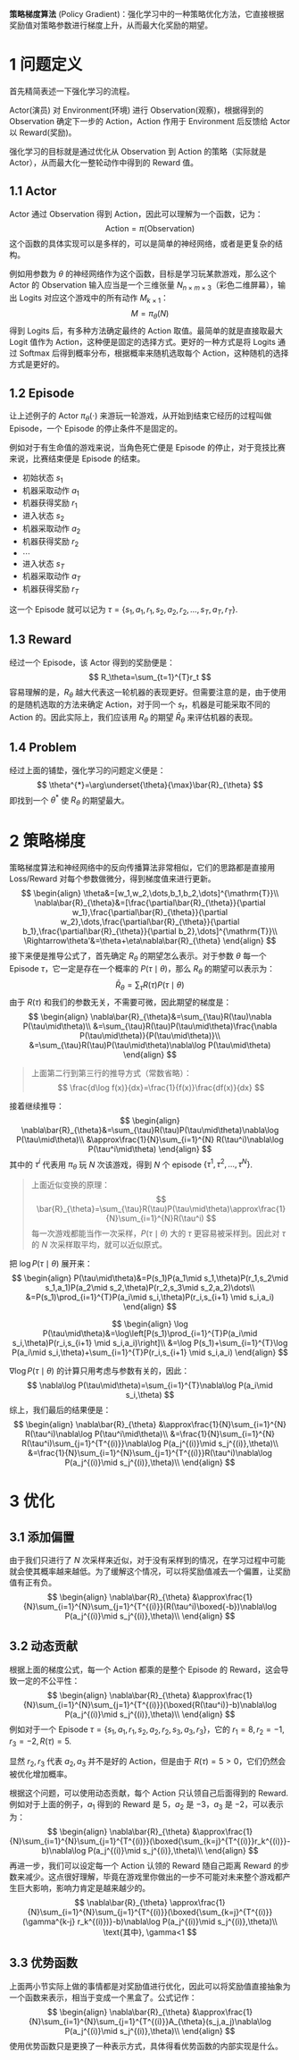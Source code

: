 **策略梯度算法** (Policy Gradient)：强化学习中的一种策略优化方法，它直接根据奖励值对策略参数进行梯度上升，从而最大化奖励的期望。

<!--more-->

# 1 问题定义

首先精简表述一下强化学习的流程。

Actor(演员) 对 Environment(环境) 进行 Observation(观察)，根据得到的 Observation 确定下一步的 Action，Action 作用于 Environment 后反馈给 Actor 以 Reward(奖励)。

强化学习的目标就是通过优化从 Observation 到 Action 的策略（实际就是 Actor），从而最大化一整轮动作中得到的 Reward 值。

## 1.1 Actor

Actor 通过 Observation 得到 Action，因此可以理解为一个函数，记为：
$$
\mathrm{Action}=\pi(\mathrm{Observation})
$$
这个函数的具体实现可以是多样的，可以是简单的神经网络，或者是更复杂的结构。

例如用参数为 $\theta$ 的神经网络作为这个函数，目标是学习玩某款游戏，那么这个 Actor 的 Observation 输入应当是一个三维张量 $N_{n\times m\times3}$（彩色二维屏幕），输出 Logits 对应这个游戏中的所有动作 $M_{k\times1}$：
$$
M=\pi_{\theta}(N)
$$
得到 Logits 后，有多种方法确定最终的 Action 取值。最简单的就是直接取最大 Logit 值作为 Action，这种便是固定的选择方式。更好的一种方式是将 Logits 通过 Softmax 后得到概率分布，根据概率来随机选取每个 Action，这种随机的选择方式是更好的。

## 1.2 Episode

让上述例子的 Actor $\pi_{\theta}(\cdot)$ 来游玩一轮游戏，从开始到结束它经历的过程叫做 Episode，一个 Episode 的停止条件不是固定的。

例如对于有生命值的游戏来说，当角色死亡便是 Episode 的停止，对于竞技比赛来说，比赛结束便是 Episode 的结束。

- 初始状态 $s_1$
- 机器采取动作 $a_1$
- 机器获得奖励 $r_1$
- 进入状态 $s_2$
- 机器采取动作 $a_2$
- 机器获得奖励 $r_2$
- $\cdots$
- 进入状态 $s_T$
- 机器采取动作 $a_T$
- 机器获得奖励 $r_T$

这一个 Episode 就可以记为 $\tau=\{s_1,a_1,r_1,s_2,a_2,r_2,\dots,s_T,a_T,r_T\}$.

## 1.3 Reward

经过一个 Episode，该 Actor 得到的奖励便是：
$$
R_\theta=\sum_{t=1}^{T}r_t
$$
容易理解的是，$R_\theta$ 越大代表这一轮机器的表现更好。但需要注意的是，由于使用的是随机选取的方法来确定 Action，对于同一个 $s_t$，机器是可能采取不同的 Action 的。因此实际上，我们应该用 $R_\theta$ 的期望 $\bar{R}_{\theta}$ 来评估机器的表现。

## 1.4 Problem

经过上面的铺垫，强化学习的问题定义便是：
$$
\theta^{*}=\arg\underset{\theta}{\max}\bar{R}_{\theta}
$$
即找到一个 $\theta^*$ 使 $R_{\theta}$ 的期望最大。

# 2 策略梯度

策略梯度算法和神经网络中的反向传播算法非常相似，它们的思路都是直接用 Loss/Reward 对每个参数做微分，得到梯度值来进行更新。
$$
\begin{align}
\theta&=[w_1,w_2,\dots,b_1,b_2,\dots]^{\mathrm{T}}\\
\nabla\bar{R}_{\theta}&=[\frac{\partial\bar{R}_{\theta}}{\partial w_1},\frac{\partial\bar{R}_{\theta}}{\partial w_2},\dots,\frac{\partial\bar{R}_{\theta}}{\partial b_1},\frac{\partial\bar{R}_{\theta}}{\partial b_2},\dots]^{\mathrm{T}}\\
\Rightarrow\theta'&=\theta+\eta\nabla\bar{R}_{\theta}
\end{align}
$$
接下来便是推导公式了，首先确定 $R_\theta$ 的期望怎么表示。对于参数 $\theta$ 每一个 Episode $\tau$，它一定是存在一个概率的 $P(\tau\mid\theta)$，那么 $R_\theta$ 的期望可以表示为：
$$
\bar{R}_{\theta}=\sum_{\tau}R(\tau)P(\tau\mid\theta)
$$
由于 $R(\tau)$ 和我们的参数无关，不需要可微，因此期望的梯度是：
$$
\begin{align}
\nabla\bar{R}_{\theta}&=\sum_{\tau}R(\tau)\nabla P(\tau\mid\theta)\\
&=\sum_{\tau}R(\tau)P(\tau\mid\theta)\frac{\nabla P(\tau\mid\theta)}{P(\tau\mid\theta)}\\
&=\sum_{\tau}R(\tau)P(\tau\mid\theta)\nabla\log P(\tau\mid\theta)
\end{align}
$$

> 上面第二行到第三行的推导方式（常数省略）：
> $$
> \frac{d\log f(x)}{dx}=\frac{1}{f(x)}\frac{df(x)}{dx}
> $$

接着继续推导：
$$
\begin{align}
\nabla\bar{R}_{\theta}&=\sum_{\tau}R(\tau)P(\tau\mid\theta)\nabla\log P(\tau\mid\theta)\\
&\approx\frac{1}{N}\sum_{i=1}^{N} R(\tau^i)\nabla\log P(\tau^i\mid\theta)
\end{align}
$$
其中的 $\tau^i$ 代表用 $\pi_\theta$ 玩 $N$ 次该游戏，得到 $N$ 个 episode $\{\tau^1,\tau^2,\dots,\tau^N\}$.

> 上面近似变换的原理：
> $$
> \bar{R}_{\theta}=\sum_{\tau}R(\tau)P(\tau\mid\theta)\approx\frac{1}{N}\sum_{i=1}^{N}R(\tau^i)
> $$
> 每一次游戏都能当作一次采样，$P(\tau\mid\theta)$ 大的 $\tau$ 更容易被采样到。因此对 $\tau$ 的 $N$ 次采样取平均，就可以近似原式。

把 $\log P(\tau\mid\theta)$ 展开来：
$$
\begin{align}
P(\tau\mid\theta)&=P(s_1)P(a_1\mid s_1,\theta)P(r_1,s_2\mid s_1,a_1)P(a_2\mid s_2,\theta)P(r_2,s_3\mid s_2,a_2)\dots\\
&=P(s_1)\prod_{i=1}^{T}P(a_i\mid s_i,\theta)P(r_i,s_{i+1} \mid s_i,a_i)
\end{align}
$$

$$
\begin{align}
\log P(\tau\mid\theta)&=\log\left[P(s_1)\prod_{i=1}^{T}P(a_i\mid s_i,\theta)P(r_i,s_{i+1} \mid s_i,a_i)\right]\\
&=\log P(s_1)+\sum_{i=1}^{T}\log P(a_i\mid s_i,\theta)+\sum_{i=1}^{T}P(r_i,s_{i+1} \mid s_i,a_i)
\end{align}
$$

$\nabla\log P(\tau\mid\theta)$ 的计算只用考虑与参数有关的，因此：
$$
\nabla\log P(\tau\mid\theta)=\sum_{i=1}^{T}\nabla\log P(a_i\mid s_i,\theta)
$$
综上，我们最后的结果便是：
$$
\begin{align}
\nabla\bar{R}_{\theta}
&\approx\frac{1}{N}\sum_{i=1}^{N} R(\tau^i)\nabla\log P(\tau^i\mid\theta)\\
&=\frac{1}{N}\sum_{i=1}^{N} R(\tau^i)\sum_{j=1}^{T^{(i)}}\nabla\log P(a_j^{(i)}\mid s_j^{(i)},\theta)\\
&=\frac{1}{N}\sum_{i=1}^{N}\sum_{j=1}^{T^{(i)}}R(\tau^i)\nabla\log P(a_j^{(i)}\mid s_j^{(i)},\theta)\\
\end{align}
$$

# 3 优化

## 3.1 添加偏置

由于我们只进行了 $N$ 次采样来近似，对于没有采样到的情况，在学习过程中可能就会使其概率越来越低。为了缓解这个情况，可以将奖励值减去一个偏置，让奖励值有正有负。
$$
\begin{align}
\nabla\bar{R}_{\theta}
&\approx\frac{1}{N}\sum_{i=1}^{N}\sum_{j=1}^{T^{(i)}}(R(\tau^i)\boxed{-b})\nabla\log P(a_j^{(i)}\mid s_j^{(i)},\theta)\\
\end{align}
$$

## 3.2 动态贡献

根据上面的梯度公式，每一个 Action 都乘的是整个 Episode 的 Reward，这会导致一定的不公平性：
$$
\begin{align}
\nabla\bar{R}_{\theta}
&\approx\frac{1}{N}\sum_{i=1}^{N}\sum_{j=1}^{T^{(i)}}(\boxed{R(\tau^i)}-b)\nabla\log P(a_j^{(i)}\mid s_j^{(i)},\theta)\\
\end{align}
$$
例如对于一个 Episode $\tau=\{s_1,a_1,r_1,s_2,a_2,r_2,s_3,a_3,r_3\}$，它的 $r_1=8,r_2=-1,r_3=-2,R(\tau)=5$.

显然 $r_2,r_3$ 代表 $a_2,a_3$ 并不是好的 Action，但是由于 $R(\tau)=5>0$，它们仍然会被优化增加概率。

根据这个问题，可以使用动态贡献，每个 Action 只认领自己后面得到的 Reward. 例如对于上面的例子，$a_1$ 得到的 Reward 是 $5$，$a_2$ 是 $-3$，$a_3$ 是 $-2$，可以表示为：
$$
\begin{align}
\nabla\bar{R}_{\theta}
&\approx\frac{1}{N}\sum_{i=1}^{N}\sum_{j=1}^{T^{(i)}}(\boxed{\sum_{k=j}^{T^{(i)}}r_k^{(i)}}-b)\nabla\log P(a_j^{(i)}\mid s_j^{(i)},\theta)\\
\end{align}
$$
再进一步，我们可以设定每一个 Action 认领的 Reward 随自己距离 Reward 的步数来减少。这点很好理解，毕竟在游戏里你做出的一步不可能对未来整个游戏都产生巨大影响，影响力肯定是越来越少的。
$$
\nabla\bar{R}_{\theta}
\approx\frac{1}{N}\sum_{i=1}^{N}\sum_{j=1}^{T^{(i)}}(\boxed{\sum_{k=j}^{T^{(i)}}(\gamma^{k-j} r_k^{(i)})}-b)\nabla\log P(a_j^{(i)}\mid s_j^{(i)},\theta)\\
\text{其中}, \gamma<1
$$

## 3.3 优势函数

上面两小节实际上做的事情都是对奖励值进行优化，因此可以将奖励值直接抽象为一个函数来表示，相当于变成一个黑盒了。公式记作：
$$
\begin{align}
\nabla\bar{R}_{\theta}
&\approx\frac{1}{N}\sum_{i=1}^{N}\sum_{j=1}^{T^{(i)}}A_{\theta}(s_j,a_j)\nabla\log P(a_j^{(i)}\mid s_j^{(i)},\theta)\\
\end{align}
$$
使用优势函数只是更换了一种表示方式，具体得看优势函数的内部实现是什么。